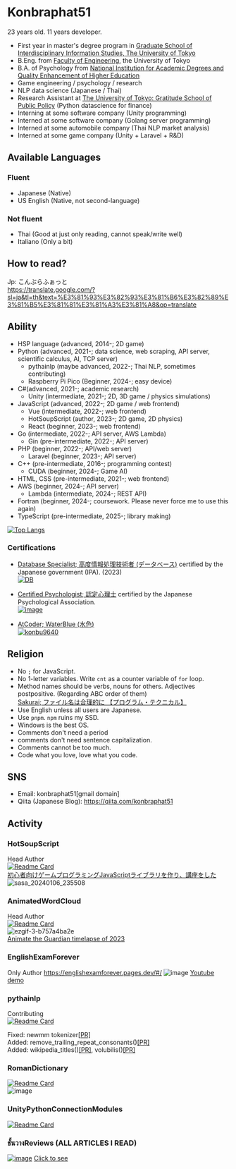 # Konbraphat51
23 years old. 11 years developer. 
* First year in master's degree program in [Graduate School of Interdisciplinary Information Studies, The University of Tokyo](https://www.iii.u-tokyo.ac.jp/)
* B.Eng. from [Faculty of Engineering](https://www.t.u-tokyo.ac.jp/), the University of Tokyo
* B.A. of Psychology from [National Institution for Academic Degrees and Quality Enhancement of Higher Education](https://www.niad.ac.jp/)
* Game engineering / psychology / research
* NLP data science (Japanese / Thai)
* Research Assistant at [The University of Tokyo: Gratitude School of Public Policy](https://www.pp.u-tokyo.ac.jp/) (Python datascience for finance)
* Interning at some software company (Unity programming)
* Interned at some software company (Golang server programming)
* Interned at some automobile company (Thai NLP market analysis)
* Interned at some game company (Unity + Laravel + R&D)

## Available Languages
### Fluent
* Japanese (Native)
* US English (Native, not second-language)

### Not fluent
* Thai (Good at just only reading, cannot speak/write well)
* Italiano (Only a bit)

## How to read?
Jp: こんぶらふぁっと  
https://translate.google.com/?sl=ja&tl=th&text=%E3%81%93%E3%82%93%E3%81%B6%E3%82%89%E3%81%B5%E3%81%81%E3%81%A3%E3%81%A8&op=translate  

## Ability
* HSP language (advanced, 2014-; 2D game)
* Python (advanced, 2021-; data science, web scraping, API server, scientific calculus, AI, TCP server)
  * pythainlp (maybe advanced, 2022-; Thai NLP, sometimes contributing)
  * Raspberry Pi Pico (Beginner, 2024-; easy device)
* C#(advanced, 2021-; academic research)
  * Unity (intermediate, 2021-; 2D, 3D game / physics simulations)
* JavaScript (advanced, 2022-; 2D game / web frontend)
  * Vue (intermediate, 2022-; web frontend)
  * HotSoupScript (author, 2023-; 2D game, 2D physics)
  * React (beginner, 2023-; web frontend)
* Go (intermediate, 2022-; API server, AWS Lambda)
  * Gin (pre-intermediate, 2022-; API server)
* PHP (beginner, 2022-; API/web server)
  * Laravel (beginner, 2023-; API server)
* C++ (pre-intermediate, 2016-; programming contest)
  * CUDA (beginner, 2024-; Game AI)
* HTML, CSS (pre-intermediate, 2021-; web frontend)
* AWS (beginner, 2024-; API server)
  * Lambda (intermediate, 2024-; REST API)
* Fortran (beginner, 2024-; coursework. Please never force me to use this again)
* TypeScript (pre-intermediate, 2025-; library making)

[![Top Langs](https://github-readme-stats.vercel.app/api/top-langs/?username=Konbraphat51&count_private=true&show_icons=true&langs_count=10&hide=html,shaderlab,hlsl,mathematica&size_weight=0.2&count_weight=0.8&theme=onedark
)](https://github.com/anuraghazra/github-readme-stats)

### Certifications
* [Database Specialist; 高度情報処理技術者 (データベース)](https://www.ipa.go.jp/en/it-examinations/nph2g600000007uh-att/000009643.pdf) certified by the Japanese government (IPA). (2023)  
[![DB](https://unofficial-ipa-exam-badges.vercel.app/en/card/db/2023/Autumn)](https://github.com/kedama-t/Unofficial-IPA-Exam-Badges)
* [Certified Psychologist; 認定心理士](https://psych.or.jp/english/certification) certified by the Japanese Psychological Association.  
[![image](https://github.com/user-attachments/assets/c3e9eb15-e374-4aa4-ab20-a584988c3282)](https://psych.or.jp/qualification/)

* [AtCoder; WaterBlue (水色)](https://atcoder.jp/users/konbu9640)  
  [![konbu9640](https://img.shields.io/endpoint?url=https%3A%2F%2Fatcoder-badges.now.sh%2Fapi%2Fatcoder%2Fjson%2Fkonbu9640)](https://atcoder.jp/users/konbu9640)

## Religion
* No `;` for JavaScript.
* No 1-letter variables. Write `cnt` as a counter variable of `for` loop.
* Method names should be verbs, nouns for others. Adjectives postpositive. (Regarding ABC order of them)  
  [Sakurai; ファイル名は合理的に 【プログラム・テクニカル】](https://www.youtube.com/watch?v=V40sMUAE5ek)
* Use English unless all users are Japanese.
* Use `pnpm`. `npm` ruins my SSD.
* Windows is the best OS.
* Comments don't need a period
* comments don't need sentence capitalization.
* Comments cannot be too much.
* Code what you love, love what you code.

## SNS
- Email: konbraphat51[gmail domain]
- Qiita (Japanese Blog): https://qiita.com/konbraphat51

## Activity

### HotSoupScript
Head Author  
[![Readme Card](https://github-readme-stats.vercel.app/api/pin/?username=konbraphat51&repo=HotSoupScript)](https://github.com/konbraphat51/HotSoupScript)  
[初心者向けゲームプログラミングJavaScriptライブラリを作り、講座をした](https://qiita.com/konbraphat51/items/b138683db352afd77714)  　
![sasa_20240106_235508](https://github.com/konbraphat51/konbraphat51/assets/101827492/e45e3604-d0a5-4578-b22e-649fcc169ba9)

### AnimatedWordCloud
Head Author  
[![Readme Card](https://github-readme-stats.vercel.app/api/pin/?username=konbraphat51&repo=AnimatedWordCloud)](https://github.com/konbraphat51/AnimatedWordCloud)  
![ezgif-3-b757a4ba2e](https://github.com/konbraphat51/konbraphat51/assets/101827492/0ccefd62-3601-4e4b-80f4-d6bf7d114f95)  
[Animate the Guardian timelapse of 2023](https://medium.com/@konbraphat/animate-the-timelapse-of-2023-51dcfb2f862b)

### EnglishExamForever
Only Author
https://englishexamforever.pages.dev/#/
![image](https://github.com/konbraphat51/konbraphat51/assets/101827492/08f04a46-aa1f-4832-9e58-4c99743ed956)
[Youtube demo](https://englishexamforever.pages.dev/#/)


### pythainlp
Contributing  
[![Readme Card](https://github-readme-stats.vercel.app/api/pin/?username=PyThaiNLP&repo=pythainlp)](https://github.com/anuraghazra/github-readme-stats)

Fixed: newmm tokenizer[[PR]](https://github.com/PyThaiNLP/pythainlp/pull/856)  
Added: remove_trailing_repeat_consonants()[[PR]](https://github.com/PyThaiNLP/pythainlp/pull/862)  
Added: wikipedia_titles()[[PR]](https://github.com/PyThaiNLP/pythainlp/pull/869), volubilis()[[PR]](https://github.com/PyThaiNLP/pythainlp/pull/870)  

### RomanDictionary
[![Readme Card](https://github-readme-stats.vercel.app/api/pin/?username=konbraphat51&repo=RomanDictionary)](https://github.com/konbraphat51/RomanDictionary)   
![image](https://github.com/konbraphat51/konbraphat51/assets/101827492/1e60f038-b7aa-4cb3-8339-4e79c6817fc1)

### UnityPythonConnectionModules
[![Readme Card](https://github-readme-stats.vercel.app/api/pin/?username=konbraphat51&repo=UnityPythonConnectionModules)](https://github.com/konbraphat51/UnityPythonConnectionModules) 

### ชั้นวางReviews (ALL ARTICLES I READ)
[![image](https://github.com/konbraphat51/konbraphat51/assets/101827492/7fd87089-3e2a-4052-9271-5c14137afbdd)](https://konbraphat51.github.io/ChanwaangReviews/#/)
[Click to see](https://konbraphat51.github.io/ChanwaangReviews/#/)


